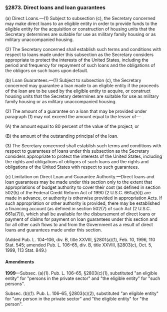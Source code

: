 ### §2873. Direct loans and loan guarantees ###

(a) Direct Loans.—(1) Subject to subsection (c), the Secretary concerned may make direct loans to an eligible entity in order to provide funds to the eligible entity for the acquisition or construction of housing units that the Secretary determines are suitable for use as military family housing or as military unaccompanied housing.

(2) The Secretary concerned shall establish such terms and conditions with respect to loans made under this subsection as the Secretary considers appropriate to protect the interests of the United States, including the period and frequency for repayment of such loans and the obligations of the obligors on such loans upon default.

(b) Loan Guarantees.—(1) Subject to subsection (c), the Secretary concerned may guarantee a loan made to an eligible entity if the proceeds of the loan are to be used by the eligible entity to acquire, or construct housing units that the Secretary determines are suitable for use as military family housing or as military unaccompanied housing.

(2) The amount of a guarantee on a loan that may be provided under paragraph (1) may not exceed the amount equal to the lesser of—

(A) the amount equal to 80 percent of the value of the project; or

(B) the amount of the outstanding principal of the loan.

(3) The Secretary concerned shall establish such terms and conditions with respect to guarantees of loans under this subsection as the Secretary considers appropriate to protect the interests of the United States, including the rights and obligations of obligors of such loans and the rights and obligations of the United States with respect to such guarantees.

(c) Limitation on Direct Loan and Guarantee Authority.—Direct loans and loan guarantees may be made under this section only to the extent that appropriations of budget authority to cover their cost (as defined in section 502(5) of the Federal Credit Reform Act of 1990 (2 U.S.C. 661a(5))) are made in advance, or authority is otherwise provided in appropriation Acts. If such appropriation or other authority is provided, there may be established a financing account (as defined in section 502(7) of such Act (2 U.S.C. 661a(7))), which shall be available for the disbursement of direct loans or payment of claims for payment on loan guarantees under this section and for all other cash flows to and from the Government as a result of direct loans and guarantees made under this section.

(Added Pub. L. 104–106, div. B, title XXVIII, §2801(a)(1), Feb. 10, 1996, 110 Stat. 545; amended Pub. L. 106–65, div. B, title XXVIII, §2803(c), Oct. 5, 1999, 113 Stat. 849.)

#### Amendments ####

**1999**—Subsec. (a)(1). Pub. L. 106–65, §2803(c)(1), substituted "an eligible entity" for "persons in the private sector" and "the eligible entity" for "such persons".

Subsec. (b)(1). Pub. L. 106–65, §2803(c)(2), substituted "an eligible entity" for "any person in the private sector" and "the eligible entity" for "the person".